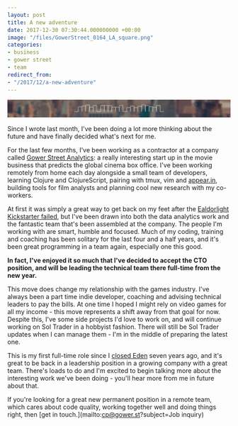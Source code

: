 ```yaml
---
layout: post
title: A new adventure
date: 2017-12-30 07:30:44.000000000 +00:00
image: "/files/GowerStreet_0164_LA_square.png"
categories:
- business
- gower street
- team
redirect_from:
- "/2017/12/a-new-adventure"
---
```

![bar](/assets/img/gower-street-bar.png)

Since I wrote last month, I've been doing a lot more thinking about the future and have finally decided what's next for me.

For the last few months, I've been working as a contractor at a company called [Gower Street Analytics](http://gower.st): a really interesting start up in the movie business that predicts the global cinema box office. I've been working remotely from home each day alongside a small team of developers, learning Clojure and ClojureScript, pairing with tmux, vim and [appear.in](http://appear.in), building tools for film analysts and planning cool new research with my co-workers.

At first it was simply a great way to get back on my feet after the [Ealdorlight Kickstarter failed](http://chrismdp.com/2017/11/why-ealdorlight-kickstarter-might-have-failed/), but I've been drawn into both the data analytics work and the fantastic team that's been assembled at the company. The people I'm working with are smart, humble and focused. Much of my coding, training and coaching has been solitary for the last four and a half years, and it's been great programming in a team again, especially one this good.

**In fact, I've enjoyed it so much that I've decided to accept the CTO position, and will be leading the technical team there full-time from the new year.**

This move does change my relationship with the games industry. I've always been a part time indie developer, coaching and advising technical leaders to pay the bills. At one time I hoped I might rely on video games for all my income - this move represents a shift away from that goal for now. Despite this, I've some side projects I'd love to work on, and will continue working on Sol Trader in a hobbyist fashion. There will still be Sol Trader updates when I can manage them - I'm in the middle of preparing the latest one.

This is my first full-time role since I [closed Eden](http://chrismdp.com/2011/03/eden-development-closing/) seven years ago, and it's great to be back in a leadership position in a growing company with a great team. There's loads to do and I'm excited to begin talking more about the interesting work we've been doing - you'll hear more from me in future about that.

If you're looking for a great new permanent position in a remote team, which cares about code quality, working together well and doing things right, then [get in touch.](mailto:cp@gower.st?subject=Job inquiry)
